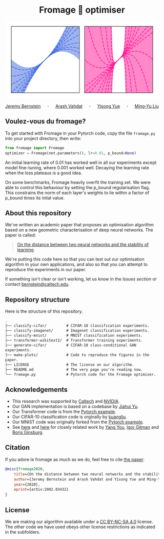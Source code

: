 <h1 align="center">
Fromage 🧀 optimiser
</h1>

<p align="center">
  <img src="make-plots/cover.png" width="500"/>
</p>

<p align="center">
  <a href="https://jeremybernste.in" target="_blank">Jeremy&nbsp;Bernstein</a> &emsp; <b>&middot;</b> &emsp;
  <a href="http://latentspace.cc/arash_vahdat/" target="_blank">Arash&nbsp;Vahdat</a> &emsp; <b>&middot;</b> &emsp;
  <a href="http://www.yisongyue.com" target="_blank">Yisong&nbsp;Yue</a> &emsp; <b>&middot;</b> &emsp;
  <a href="http://mingyuliu.net/" target="_blank">Ming&#8209;Yu&nbsp;Liu</a>
</p>

## Voulez-vous du fromage?

To get started with Fromage in your Pytorch code, copy the file `fromage.py` into your project directory, then write:
```python
from fromage import Fromage
optimizer = Fromage(net.parameters(), lr=0.01, p_bound=None)
```
An initial learning rate of 0.01 has worked well in all our experiments except model fine-tuning, where 0.001 worked well. Decaying the learning rate when the loss plateaus is a good idea. 

On some benchmarks, Fromage heavily overfit the training set. We were able to control this behaviour by setting the p_bound regularisation flag. This constrains the norm of each layer's weights to lie within a factor of p_bound times its intial value.

## About this repository

We've written an academic paper that proposes an optimisation algorithm based on a new geometric characterisation of deep neural networks. The paper is called:

> [On the distance between two neural networks and the stability of learning](https://arxiv.org/abs/2002.03432).

We're putting this code here so that you can test out our optimisation algorithm in your own applications, and also so that you can attempt to reproduce the experiments in our paper.

If something isn't clear or isn't working, let us know in the *Issues section* or contact [bernstein@caltech.edu](mailto:bernstein@caltech.edu).

## Repository structure

Here is the structure of this repository.

    .
    ├── classify-cifar/         # CIFAR-10 classification experiments.
    ├── classify-imagenet/      # Imagenet classification experiments.
    ├── classify-mnist/         # MNIST classification experiments.
    ├── transformer-wikitext2/  # Transformer training experiments.
    ├── generate-cifar/         # CIFAR-10 class-conditional GAN experiments.
    ├── make-plots/             # Code to reproduce the figures in the paper.
    ├── LICENSE                 # The license on our algorithm.
    ├── README.md               # The very page you're reading now.
    └── fromage.py              # Pytorch code for the Fromage optimiser.
    
## Acknowledgements

- This research was supported by [Caltech](https://www.caltech.edu/) and [NVIDIA](https://www.nvidia.com/).
- Our GAN implementation is based on a codebase by [Jiahui Yu](http://jiahuiyu.com/).
- Our Transformer code is from the [Pytorch example](https://github.com/pytorch/examples/tree/master/word_language_model).
- Our CIFAR-10 classification code is orginally by [kuangliu](https://github.com/kuangliu/pytorch-cifar).
- Our MNIST code was originally forked from the [Pytorch example](https://github.com/pytorch/examples/tree/master/mnist).
- See [here](https://arxiv.org/abs/1708.03888) and [here](https://people.eecs.berkeley.edu/~youyang/publications/batch32k.pdf) for closely related work by [Yang You](https://people.eecs.berkeley.edu/~youyang/), [Igor Gitman](https://scholar.google.com/citations?user=8r9aWLIAAAAJ&hl=en) and [Boris Ginsburg](https://scholar.google.com/citations?user=7BRYaGcAAAAJ&hl=nl).

## Citation

If you adore le fromage as much as we do, feel free to cite [the paper](https://arxiv.org/abs/2002.03432):

```bibtex
@misc{fromage2020,
    title={On the distance between two neural networks and the stability of learning},
    author={Jeremy Bernstein and Arash Vahdat and Yisong Yue and Ming-Yu Liu},
    year={2020},
    eprint={arXiv:2002.03432}
}
```

## License

We are making our algorithm available under a [CC BY-NC-SA 4.0](https://creativecommons.org/licenses/by-nc-sa/4.0/) license. The other code we have used obeys other license restrictions as indicated in the subfolders.
